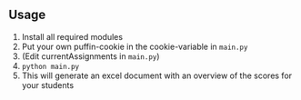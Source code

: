 ## Usage
1. Install all required modules
2. Put your own puffin-cookie in the cookie-variable in `main.py`
3. (Edit currentAssignments in `main.py`)
4. `python main.py`
5. This will generate an excel document with an overview of the scores for your students
